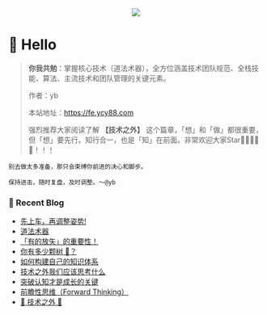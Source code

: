 <div align="center">
  <div>
    <a href="https://fe.ycy88.com/">
      <img src="https://readme-typing-svg.demolab.com?font=Fira+Code&pause=1000&width=435&lines=console.log(%22Hello%2C%20World%22);乾坤未定，你我皆是黑马!&center=true&size=27" />
    </a>
  </div>
</div>

#  🙋 Hello

> **你我共勉**：掌握核心技术（道法术器），全方位涵盖技术团队规范、全栈技能、算法、主流技术和团队管理的关键元素。
> 
> 作者：yb
>
> 本站地址：https://fe.ycy88.com
> 
> 强烈推荐大家阅读了解 **【技术之外】** 这个篇章，「想」和「做」都很重要，但「想」要先行。知行合一，也是「知」在前面。非常欢迎大家Star🌟🌟🌟🌟🌟！！！

```
别去做太多准备，那只会束缚你前进的决心和脚步。

保持进击，随时复盘，及时调整。～@yb
```

  
### 📃 Recent Blog
- [先上车，再调整姿势!](https://fe.ycy88.com/beyond-tech/about-into)
- [道法术器](https://fe.ycy88.com/beyond-tech/about-magic)
- [「有的放矢」的重要性！](https://fe.ycy88.com/beyond-tech/about-target-shooting)
- [你有多少颗树 🌲？](https://fe.ycy88.com/beyond-tech/about-trees)
- [如何构建自己的知识体系](https://fe.ycy88.com/beyond-tech/about-zx-tixi)
- [技术之外我们应该思考什么](https://fe.ycy88.com/beyond-tech/beyond-tech-think-about)
- [突破认知才是成长的关键](https://fe.ycy88.com/beyond-tech/breakthrough-cognition)
- [前瞻性思维（Forward Thinking）](https://fe.ycy88.com/beyond-tech/forward-thinking)
- [💖 技术之外 💖](https://fe.ycy88.com/beyond-tech/index)

